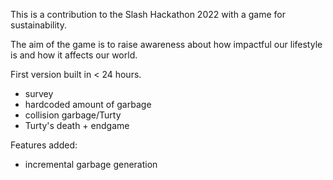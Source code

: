 This is a contribution to the Slash Hackathon 2022 with a game for sustainability.

The aim of the game is to raise awareness about how impactful our lifestyle is and how it affects our world.

First version built in < 24 hours.
  - survey
  - hardcoded amount of garbage
  - collision garbage/Turty
  - Turty's death + endgame

Features added:
  - incremental garbage generation
